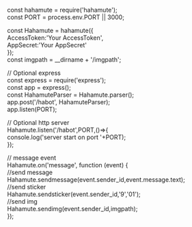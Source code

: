 const hahamute = require('hahamute');  
const PORT = process.env.PORT || 3000;  

const Hahamute = hahamute({  
    AccessToken:'Your AccessToken',  
    AppSecret:'Your AppSecret'  
});  
const imgpath =  __dirname + '/imgpath';  

// Optional express  
const express = require('express');  
const app = express();  
const HahamuteParser = Hahamute.parser();  
app.post('/habot', HahamuteParser);  
app.listen(PORT);  

// Optional http server  
Hahamute.listen('/habot',PORT,()=>{  
    console.log('server start on port '+PORT);  
});

// message event  
Hahamute.on('message', function (event) {  
    //send message  
    Hahamute.sendmessage(event.sender_id,event.message.text);  
    //send sticker  
    Hahamute.sendsticker(event.sender_id,'9','01');  
    //send img  
    Hahamute.sendimg(event.sender_id,imgpath);  
});  




